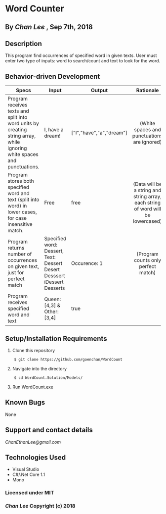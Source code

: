 # Word Counter

## By _Chan Lee_ , Sep 7th, 2018

## Description

This program find occurrences of specified word in given texts. User must enter two type of inputs: word to search/count and text to look for the word.


## Behavior-driven Development

| Specs    |  Input | Output | Rationale   
| ------------- |------------- |------------- |:-------------:|
| Program receives texts and split into word units by creating string array, while ignoring white spaces and punctuations. | I, have a dream!| ["I","have","a","dream"] | (White spaces and punctuations are ignored)
| Program stores both specified word and text (split into word) in lower cases, for case insensitive match. | Free | free | (Data will be a string and string array, each string of word will be lowercased)
| Program returns number of occurrences on given text, just for perfect match | Specified word: Dessert, Text: Dessert Desert Desssert iDessert Desserts  | Occurence: 1 | (Program counts only perfect match)
| Program receives specified word and text | Queen: [4,3] & Other: [3,4] | true


## Setup/Installation Requirements

1. Clone this repository
```
    $ git clone https://github.com/goenchan/WordCount
```
2. Navigate into the directory
```
    $ cd WordCount.Solution/Models/
```
3. Run WordCount.exe


## Known Bugs

None

## Support and contact details

_ChanEthanLee@gmail.com_

## Technologies Used

* Visual Studio
* C#/.Net Core 1.1
* Mono

### Licensed under MIT

### _Chan Lee_ Copyright (c) 2018
